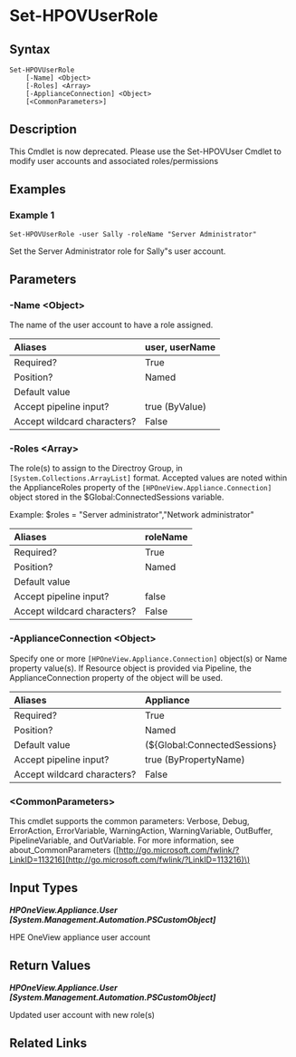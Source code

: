 ﻿---
description: (Deprecated) Assign or change roles for an existing user.
---

# Set-HPOVUserRole

## Syntax

```text
Set-HPOVUserRole
    [-Name] <Object>
    [-Roles] <Array>
    [-ApplianceConnection] <Object>
    [<CommonParameters>]
```

## Description

This Cmdlet is now deprecated. Please use the Set-HPOVUser Cmdlet to modify user accounts and associated roles/permissions

## Examples

###  Example 1 

```text
Set-HPOVUserRole -user Sally -roleName "Server Administrator"
```

Set the Server Administrator role for Sally"s user account.

## Parameters

### -Name &lt;Object&gt;

The name of the user account to have a role assigned.

| Aliases | user, userName |
| :--- | :--- |
| Required? | True |
| Position? | Named |
| Default value |  |
| Accept pipeline input? | true (ByValue) |
| Accept wildcard characters? | False |

### -Roles &lt;Array&gt;

The role(s) to assign to the Directroy Group, in `[System.Collections.ArrayList]` format.  Accepted values are noted within the ApplianceRoles property of the `[HPOneView.Appliance.Connection]` object stored in the $Global:ConnectedSessions variable.

Example: $roles = "Server administrator","Network administrator"

| Aliases | roleName |
| :--- | :--- |
| Required? | True |
| Position? | Named |
| Default value |  |
| Accept pipeline input? | false |
| Accept wildcard characters? | False |

### -ApplianceConnection &lt;Object&gt;

Specify one or more `[HPOneView.Appliance.Connection]` object(s) or Name property value(s). If Resource object is provided via Pipeline, the ApplianceConnection property of the object will be used.

| Aliases | Appliance |
| :--- | :--- |
| Required? | True |
| Position? | Named |
| Default value | (${Global:ConnectedSessions} | ? Default) |
| Accept pipeline input? | true (ByPropertyName) |
| Accept wildcard characters? | False |

### &lt;CommonParameters&gt;

This cmdlet supports the common parameters: Verbose, Debug, ErrorAction, ErrorVariable, WarningAction, WarningVariable, OutBuffer, PipelineVariable, and OutVariable. For more information, see about\_CommonParameters \([http://go.microsoft.com/fwlink/?LinkID=113216](http://go.microsoft.com/fwlink/?LinkID=113216)\)

## Input Types

_**HPOneView.Appliance.User [System.Management.Automation.PSCustomObject]**_

HPE OneView appliance user account

## Return Values

_**HPOneView.Appliance.User [System.Management.Automation.PSCustomObject]**_

Updated user account with new role(s)

## Related Links

